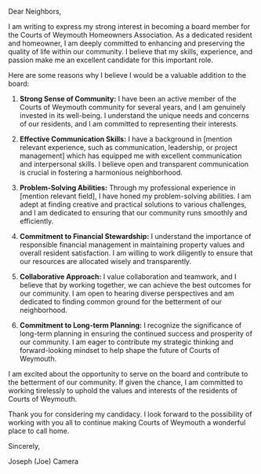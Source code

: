 

Dear Neighbors,

I am writing to express my strong interest in becoming a board member for the Courts of Weymouth Homeowners Association. As a dedicated resident and homeowner, I am deeply committed to enhancing and preserving the quality of life within our community. I believe that my skills, experience, and passion make me an excellent candidate for this important role.

Here are some reasons why I believe I would be a valuable addition to the board:

1. **Strong Sense of Community:** I have been an active member of the Courts of Weymouth community for several years, and I am genuinely invested in its well-being. I understand the unique needs and concerns of our residents, and I am committed to representing their interests.

2. **Effective Communication Skills:** I have a background in [mention relevant experience, such as communication, leadership, or project management] which has equipped me with excellent communication and interpersonal skills. I believe open and transparent communication is crucial in fostering a harmonious neighborhood.

3. **Problem-Solving Abilities:** Through my professional experience in [mention relevant field], I have honed my problem-solving abilities. I am adept at finding creative and practical solutions to various challenges, and I am dedicated to ensuring that our community runs smoothly and efficiently.

4. **Commitment to Financial Stewardship:** I understand the importance of responsible financial management in maintaining property values and overall resident satisfaction. I am willing to work diligently to ensure that our resources are allocated wisely and transparently.

5. **Collaborative Approach:** I value collaboration and teamwork, and I believe that by working together, we can achieve the best outcomes for our community. I am open to hearing diverse perspectives and am dedicated to finding common ground for the betterment of our neighborhood.

6. **Commitment to Long-term Planning:** I recognize the significance of long-term planning in ensuring the continued success and prosperity of our community. I am eager to contribute my strategic thinking and forward-looking mindset to help shape the future of Courts of Weymouth.

I am excited about the opportunity to serve on the board and contribute to the betterment of our community. If given the chance, I am committed to working tirelessly to uphold the values and interests of the residents of Courts of Weymouth.

Thank you for considering my candidacy. I look forward to the possibility of working with you all to continue making Courts of Weymouth a wonderful place to call home.

Sincerely,

Joseph (Joe) Camera